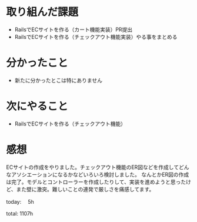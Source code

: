 #  取り組んだ課題
- RailsでECサイトを作る（カート機能実装）PR提出
- RailsでECサイトを作る（チェックアウト機能実装）やる事をまとめる


# 分かったこと
- 新たに分かったとこは特にありません

# 次にやること
- RailsでECサイトを作る（チェックアウト機能）


# 感想
ECサイトの作成をやりました。チェックアウト機能のER図などを作成してどんなアソシエーションになるかなどいろいろ検討しました。
なんとかER図の作成は完了。モデルとコントローラーを作成したりして、実装を進めようと思ったけど、また壁に激突。難しいことの連発で厳しさを痛感してます。

today: 　5h

total: 1107h
